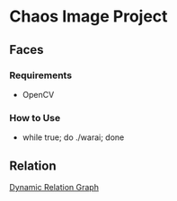 # Chaos Image Project #

## Faces ##

### Requirements ###
* OpenCV

### How to Use ###
* while true; do ./warai; done


## Relation ##
[Dynamic Relation Graph](relation)



